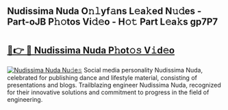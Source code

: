 ## Nudissima Nuda O𝚗𝚕yf𝚊ns L𝚎a𝚔ed N𝚞𝚍es - Part-oJB P𝚑𝚘tos Vi𝚍𝚎o - H𝚘𝚝 Part L𝚎a𝚔s gp7P7

# <h2><a href="http://kf0vuu.oniu.top/?m=Nudissima+Nuda">🔗👉 🔴 Nudissima Nuda P𝚑ot𝚘𝚜 V𝚒d𝚎o</a></h2>

[![Nudissima Nuda Nu𝚍e𝚜](https://i.imgur.com/0qMVB7G.gif)](http://kf0vuu.oniu.top/?m=Nudissima+Nuda)
Social media personality Nudissima Nuda, celebrated for publishing dance and lifestyle material, consisting of presentations and blogs. Trailblazing engineer Nudissima Nuda, recognized for their innovative solutions and commitment to progress in the field of engineering.  

